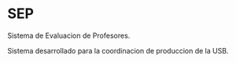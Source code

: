 SEP
===

Sistema de Evaluacion de Profesores.

Sistema desarrollado para la coordinacion de produccion de la USB.
